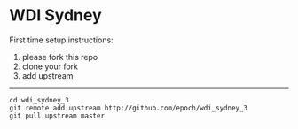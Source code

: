 # WDI Sydney

First time setup instructions:

1. please fork this repo
2. clone your fork
3. add upstream

---
    cd wdi_sydney_3
    git remote add upstream http://github.com/epoch/wdi_sydney_3    
    git pull upstream master    